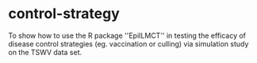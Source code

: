 # control-strategy
To show how to use the R package ''EpiILMCT'' in testing the efficacy of disease control strategies (eg. vaccination or culling) via simulation study on the TSWV data set.
